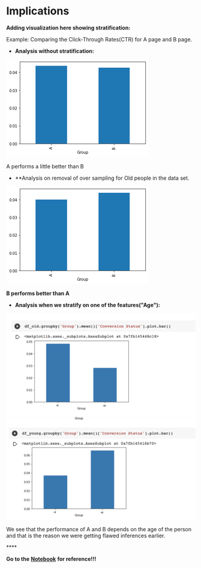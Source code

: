 # Implications

**Adding visualization here showing stratification:**

Example: Comparing the Click-Through Rates\(CTR\) for A page and B page.

* **Analysis without stratification:**

![](../../../.gitbook/assets/image%20%2831%29.png)

A performs a little better than B

* **Analysis on removal of over sampling for Old people in the data set. 


![](../../../.gitbook/assets/image%20%2826%29.png)

**B performs better than A**

* **Analysis when we stratify on one of the features\("Age"\):**

![](../../../.gitbook/assets/old_stratified.png)
![](../../../.gitbook/assets/young_stratified.png)

We see that the performance of A and B depends on the age of the person and that is the reason we were getting flawed inferences earlier. 


\*\*\*\*

**Go to the** [**Notebook**](https://colab.research.google.com/drive/1d7kytjnvpHsGbJRgEA29ra8M_iAnLFK1?usp=sharing#scrollTo=1M6WAMXaUFOu) **for reference!!!**

